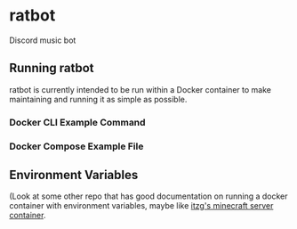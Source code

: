 # ratbot
Discord music bot

## Running ratbot
ratbot is currently intended to be run within a Docker container to make maintaining and running it as simple as possible.

### Docker CLI Example Command

### Docker Compose Example File


## Environment Variables
(Look at some other repo that has good documentation on running a docker container with environment variables, maybe like [itzg's minecraft server container](https://github.com/itzg/docker-minecraft-server).